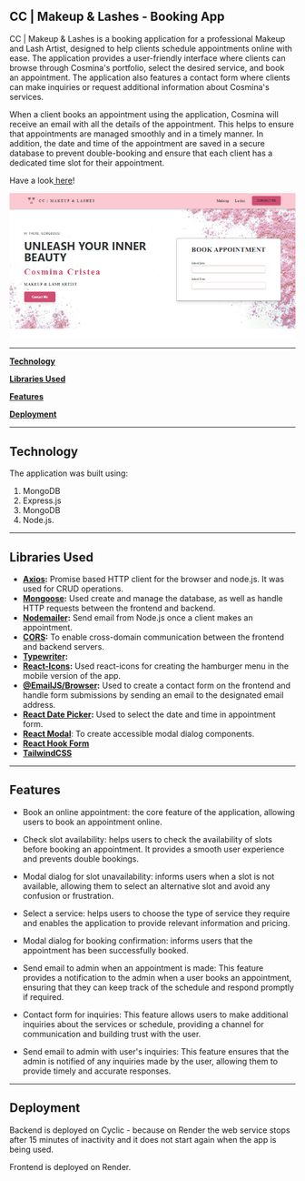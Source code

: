 ## CC | Makeup & Lashes - Booking App

CC | Makeup & Lashes is a booking application for a professional Makeup and Lash Artist, designed to help clients schedule appointments online with ease. The application provides a user-friendly interface where clients can browse through Cosmina's portfolio, select the desired service, and book an appointment. The application also features a contact form where clients can make inquiries or request additional information about Cosmina's services.

When a client books an appointment using the application, Cosmina will receive an email with all the details of the appointment. This helps to ensure that appointments are managed smoothly and in a timely manner. In addition, the date and time of the appointment are saved in a secure database to prevent double-booking and ensure that each client has a dedicated time slot for their appointment.

<p>Have a look<a href="https://cc-makeupandlashes.onrender.com/"> here</a>!</p>

<img src="./client/public/app.png" alt="app">

---

[**Technology**](#technology)

[**Libraries Used**](#libraries-used)

[**Features**](#features)

[**Deployment**](#deployment)

---

## Technology

The application was built using:

1. MongoDB
2. Express.js
3. MongoDB
4. Node.js.

<hr>

## Libraries Used

- **[Axios](https://www.npmjs.com/package/axios):** Promise based HTTP client for the browser and node.js. It was used for CRUD operations.
- **[Mongoose](https://www.npmjs.com/package/mongoose):** Used create and manage the database, as well as handle HTTP requests between the frontend and backend.
- **[Nodemailer](https://www.npmjs.com/package/nodemailer):** Send email from Node.js once a client makes an appointment.
- **[CORS](https://www.npmjs.com/package/cors):** To enable cross-domain communication between the frontend and backend servers.
- **[Typewriter](https://www.npmjs.com/package/typewriter):**
- **[React-Icons](https://www.npmjs.com/package/moment):** Used react-icons for creating the hamburger menu in the mobile version of the app.
- **[@EmailJS/Browser](https://www.npmjs.com/package/@emailjs/browser):** Used to create a contact form on the frontend and handle form submissions by sending an email to the designated email address.
- **[React Date Picker](https://www.npmjs.com/package/react-datepicker):** Used to select the date and time in appointment form.
- **[React Modal](https://www.npmjs.com/package/react-modal)**: To create accessible modal dialog components.
- **[React Hook Form](https://www.npmjs.com/package/react-hook-form)**
- **[TailwindCSS](https://www.npmjs.com/package/tailwindcss)**

<hr>

## Features

- Book an online appointment: the core feature of the application, allowing users to book an appointment online.

- Check slot availability: helps users to check the availability of slots before booking an appointment. It provides a smooth user experience and prevents double bookings.

- Modal dialog for slot unavailability: informs users when a slot is not available, allowing them to select an alternative slot and avoid any confusion or frustration.

- Select a service: helps users to choose the type of service they require and enables the application to provide relevant information and pricing.

- Modal dialog for booking confirmation: informs users that the appointment has been successfully booked.

- Send email to admin when an appointment is made: This feature provides a notification to the admin when a user books an appointment, ensuring that they can keep track of the schedule and respond promptly if required.

- Contact form for inquiries: This feature allows users to make additional inquiries about the services or schedule, providing a channel for communication and building trust with the user.

- Send email to admin with user's inquiries: This feature ensures that the admin is notified of any inquiries made by the user, allowing them to provide timely and accurate responses.

<hr>

## Deployment

Backend is deployed on Cyclic - because on Render the web service stops after 15 minutes of inactivity and it does not start again when the app is being used.

Frontend is deployed on Render.
